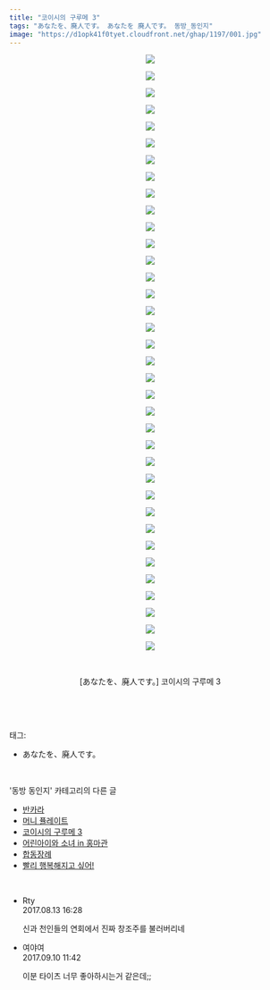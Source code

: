 ```yaml
---
title: "코이시의 구루메 3"
tags: "あなたを、廃人です。 あなたを 廃人です。 동방_동인지"
image: "https://d1opk41f0tyet.cloudfront.net/ghap/1197/001.jpg"
---
```

<div class="article">
<p style="text-align: center; clear: none; float: none;"><img src="{{ site.imgserver10 }}/ghap/1197/001.jpg"/></p>
<p style="text-align: center; clear: none; float: none;"><img src="{{ site.imgserver10 }}/ghap/1197/002.jpg"/></p>
<p style="text-align: center; clear: none; float: none;"><img src="{{ site.imgserver10 }}/ghap/1197/003.jpg"/></p>
<p style="text-align: center; clear: none; float: none;"><img src="{{ site.imgserver10 }}/ghap/1197/004.jpg"/></p>
<p style="text-align: center; clear: none; float: none;"><img src="{{ site.imgserver10 }}/ghap/1197/005.jpg"/></p>
<p style="text-align: center; clear: none; float: none;"><img src="{{ site.imgserver10 }}/ghap/1197/006.jpg"/></p>
<p style="text-align: center; clear: none; float: none;"><img src="{{ site.imgserver10 }}/ghap/1197/007.jpg"/></p>
<p style="text-align: center; clear: none; float: none;"><img src="{{ site.imgserver10 }}/ghap/1197/008.jpg"/></p>
<p style="text-align: center; clear: none; float: none;"><img src="{{ site.imgserver10 }}/ghap/1197/009.jpg"/></p>
<p style="text-align: center; clear: none; float: none;"><img src="{{ site.imgserver10 }}/ghap/1197/010.jpg"/></p>
<p style="text-align: center; clear: none; float: none;"><img src="{{ site.imgserver10 }}/ghap/1197/011.jpg"/></p>
<p style="text-align: center; clear: none; float: none;"><img src="{{ site.imgserver10 }}/ghap/1197/012.jpg"/></p>
<p style="text-align: center; clear: none; float: none;"><img src="{{ site.imgserver10 }}/ghap/1197/013.jpg"/></p>
<p style="text-align: center; clear: none; float: none;"><img src="{{ site.imgserver10 }}/ghap/1197/014.jpg"/></p>
<p style="text-align: center; clear: none; float: none;"><img src="{{ site.imgserver10 }}/ghap/1197/015.jpg"/></p>
<p style="text-align: center; clear: none; float: none;"><img src="{{ site.imgserver10 }}/ghap/1197/016.jpg"/></p>
<p style="text-align: center; clear: none; float: none;"><img src="{{ site.imgserver10 }}/ghap/1197/017.jpg"/></p>
<p style="text-align: center; clear: none; float: none;"><img src="{{ site.imgserver10 }}/ghap/1197/018.jpg"/></p>
<p style="text-align: center; clear: none; float: none;"><img src="{{ site.imgserver10 }}/ghap/1197/019.jpg"/></p>
<p style="text-align: center; clear: none; float: none;"><img src="{{ site.imgserver10 }}/ghap/1197/020.jpg"/></p>
<p style="text-align: center; clear: none; float: none;"><img src="{{ site.imgserver10 }}/ghap/1197/021.jpg"/></p>
<p style="text-align: center; clear: none; float: none;"><img src="{{ site.imgserver10 }}/ghap/1197/022.jpg"/></p>
<p style="text-align: center; clear: none; float: none;"><img src="{{ site.imgserver10 }}/ghap/1197/023.jpg"/></p>
<p style="text-align: center; clear: none; float: none;"><img src="{{ site.imgserver10 }}/ghap/1197/024.jpg"/></p>
<p style="text-align: center; clear: none; float: none;"><img src="{{ site.imgserver10 }}/ghap/1197/025.jpg"/></p>
<p style="text-align: center; clear: none; float: none;"><img src="{{ site.imgserver10 }}/ghap/1197/026.jpg"/></p>
<p style="text-align: center; clear: none; float: none;"><img src="{{ site.imgserver10 }}/ghap/1197/027.jpg"/></p>
<p style="text-align: center; clear: none; float: none;"><img src="{{ site.imgserver10 }}/ghap/1197/028.jpg"/></p>
<p style="text-align: center; clear: none; float: none;"><img src="{{ site.imgserver10 }}/ghap/1197/029.jpg"/></p>
<p style="text-align: center; clear: none; float: none;"><img src="{{ site.imgserver10 }}/ghap/1197/030.jpg"/></p>
<p style="text-align: center; clear: none; float: none;"><img src="{{ site.imgserver10 }}/ghap/1197/031.jpg"/></p>
<p style="text-align: center; clear: none; float: none;"><img src="{{ site.imgserver10 }}/ghap/1197/032.jpg"/></p>
<p style="text-align: center; clear: none; float: none;"><img src="{{ site.imgserver10 }}/ghap/1197/033.jpg"/></p>
<p style="text-align: center; clear: none; float: none;"><img src="{{ site.imgserver10 }}/ghap/1197/034.jpg"/></p>
<p style="text-align: center; clear: none; float: none;"><img src="{{ site.imgserver10 }}/ghap/1197/035.jpg"/></p>
<p style="text-align: center; clear: none; float: none;"><img src="{{ site.imgserver10 }}/ghap/1197/036.jpg"/></p>
<p style="text-align: center; clear: none; float: none;"><br/></p>
<p style="text-align: center; clear: none; float: none;">[あなたを、廃人です。] 코이시의 구루메 3</p>
<p><br/></p>
</div><br/>
<div class="tagTrail">
<p>태그: </p>
<ul>
<li>あなたを、廃人です。</li>
</ul>
</div><br/>
<div class="another">
<p>'동방 동인지' 카테고리의 다른 글</p>
<ul>
<li><a href="/ghap_1199">반카라</a></li>
<li><a href="/ghap_1198">머니 퓰레이트</a></li>
<li><a href="/ghap_1197">코이시의 구루메 3</a></li>
<li><a href="/ghap_1196">어린아이와 소녀 in 홍마관</a></li>
<li><a href="/ghap_1195">합동장례</a></li>
<li><a href="/ghap_1194">빨리 행복해지고 싶어!</a></li>
</ul>
</div><br/>
<div class="cb_module cb_fluid">
<div class="cb_wrt cb_profile">
<div class="comment">
<ul>
<li class="cb_thumb_off" id="comment15058605">
<div class="cb_comment_area">
<div class="cb_info_area">
<div class="cb_section">
<span class="cb_nick_name">Rty</span>
</div>
<div class="cb_section">
<span class="cb_date">2017.08.13 16:28 </span>
</div>
</div>
<div class="cb_dsc_comment">
<p class="cb_dsc">
											신과 천인들의 연회에서 진짜 창조주를 불러버리네
										</p>
</div>
</div></li>
<li class="cb_thumb_off" id="comment15080037">
<div class="cb_comment_area">
<div class="cb_info_area">
<div class="cb_section">
<span class="cb_nick_name">여야여</span>
</div>
<div class="cb_section">
<span class="cb_date">2017.09.10 11:42 </span>
</div>
</div>
<div class="cb_dsc_comment">
<p class="cb_dsc">
											이분 타이츠 너무 좋아하시는거 같은데;;
										</p>
</div>
</div></li>
</ul>
</div>
</div><!-- commentList close -->
</div><br/>
